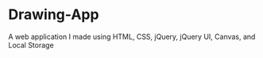 # Drawing-App
A web application I made using HTML, CSS, jQuery, jQuery UI, Canvas, and Local Storage
